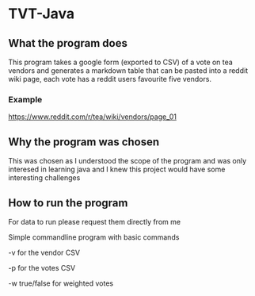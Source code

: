 # TVT-Java
## What the program does

This program takes a google form (exported to CSV) of a vote on tea vendors and generates a markdown table that can be pasted into a reddit wiki page, each vote has a reddit users favourite five vendors.

### Example

https://www.reddit.com/r/tea/wiki/vendors/page_01

## Why the program was chosen

This was chosen as I understood the scope of the program and was only interesed in learning java and I knew this project would have some interesting challenges

## How to run the program

For data to run please request them directly from me

Simple commandline program with basic commands

-v for the vendor CSV

-p for the votes CSV

-w true/false for weighted votes

